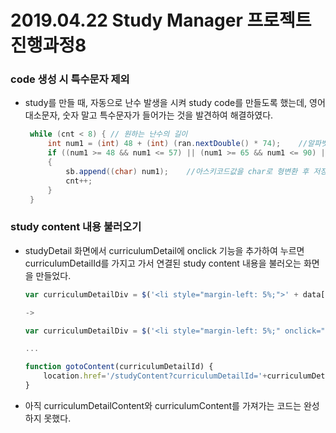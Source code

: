 # 2019.04.22 Study Manager 프로젝트 진행과정8

### code 생성 시 특수문자 제외
- study를 만들 때, 자동으로 난수 발생을 시켜 study code를 만들도록 했는데, 영어 대소문자, 숫자 말고 특수문자가 들어가는 것을 발견하여 해결하였다.
    ```java
     while (cnt < 8) { // 원하는 난수의 길이
         int num1 = (int) 48 + (int) (ran.nextDouble() * 74);    //알파벳 대,소문자, 숫자범위의 아스키값발생
         if ((num1 >= 48 && num1 <= 57) || (num1 >= 65 && num1 <= 90) || (num1 >= 97 && num1 <= 122)) // 특수문자 제외
         {
             sb.append((char) num1);    //아스키코드값을 char로 형변환 후 저장
             cnt++;
         }
     }
    ```

### study content 내용 불러오기
- studyDetail 화면에서 curriculumDetail에 onclick 기능을 추가하여 누르면 curriculumDetailId를 가지고 가서 연결된 study content 내용을 불러오는 화면을 만들었다.

    ```javascript
    var curriculumDetailDiv = $('<li style="margin-left: 5%;">' + data[i].curriculumDetailContent + '</li>');
    
    ->

    var curriculumDetailDiv = $('<li style="margin-left: 5%;" onclick="gotoContent('+ data[i].curriculumDetailId +')">' +  data[i].curriculumDetailContent + '</li>');
 
    ...

    function gotoContent(curriculumDetailId) {
        location.href='/studyContent?curriculumDetailId='+curriculumDetailId;
    }

    ```
- 아직 curriculumDetailContent와 curriculumContent를 가져가는 코드는 완성하지 못했다.

